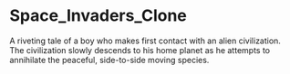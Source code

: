 # Space_Invaders_Clone
A riveting tale of a boy who makes first contact with an alien civilization. The civilization slowly descends to his home planet as he attempts to annihilate the peaceful, side-to-side moving species.
